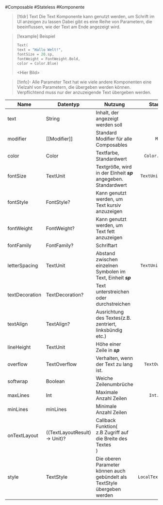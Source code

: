 #Composable #Stateless #Komponente

>[!tldr] Text
>Die Text Komponente kann genutzt werden, um Schrift im UI anzeigen zu lassen
>Dabei gibt es eine Reihe von Parametern, die beeinflussen, wie der Text am Ende angezeigt wird.

> [!example] Beispiel
> ```kotlin
> Text(
> text = "Hallo Welt!",
> fontSize = 20.sp,
> fontWeight = FontWeight.Bold,
> color = Color.Blue)
> ```
> 
> \<Hier Bild>

>[!info]- Alle Parameter
>Text hat wie viele andere Komponenten eine Vielzahl von Parametern, die übergeben werden können. Verpflichtend muss nur der anzuzeigende Text übergeben werden.
> 
| Name           | Datentyp                      | Nutzung                                                                   |       Standardwert       |
| -------------- | ----------------------------- | ------------------------------------------------------------------------- | :----------------------: |
| text           | String                        | Inhalt, der angezeigt werden soll                                         |            ❌             |
| modifier       | [[Modifier]]                      | Standard Modifier für alle Composables                                    |        `Modifier`        |
| color          | Color                         | Textfarbe, Standardwert                                                   |   `Color.Unspecified`    |
| fontSize       | TextUnit                      | Textgröße, wird in der EInheit ***sp*** angegeben. Standardwert           |  `TextUnit.Unspecified`  |
| fontStyle      | FontStyle?                    | Kann genutzt werden, um Text kursiv anzuzeigen                            |          `null`          |
| fontWeight     | FontWeight?                   | Kann genutzt werden, um Text fett anzuzeigen                              |          `null`          |
| fontFamily     | FontFamily?                   | Schriftart                                                                |          `null`          |
| letterSpacing  | TextUnit                      | Abstand zwischen einzelnen Symbolen im Text, Einheit ***sp***             |  `TextUnit.Unspecified`  |
| textDecoration | TextDecoration?               | Text unterstreichen oder durchstreichen                                   |          `null`          |
| textAlign      | TextAlign?                    | Ausrichtung des Textes(z.B. zentriert, linksbündig etc.)                  |          `null`          |
| lineHeight     | TextUnit                      | Höhe einer Zeile in ***sp***                                              |                          |
| overflow       | TextOverflow                  | Verhalten, wenn der Text zu lang ist.                                     |   `TextOverflow.Clip`    |
| softwrap       | Boolean                       | Weiche Zeilenumbrüche                                                     |           true           |
| maxLines       | Int                           | Maximale Anzahl Zeilen                                                    |     `Int.MAX_VALUE`      |
| minLines       | minLines                      | Minimale Anzahl Zeilen                                                    |            1             |
| onTextLayout   | ((TextLayoutResult) -> Unit)? | Callback Funktion(<br>z.B Zugriff auf die Breite des Textes<br>)          |          `null`          |
| style          | TextStyle                     | Die oberen Parameter können auch gebündelt als TextStyle übergeben werden | `LocalTextStyle.current` |







